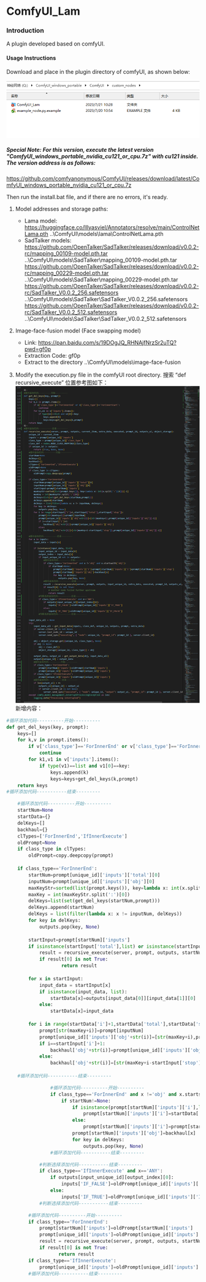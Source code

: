 # ComfyUI_Lam

### Introduction
A plugin developed based on comfyUI.

#### Usage Instructions
Download and place in the plugin directory of comfyUI, as shown below:

![Alt text](解压存放路径及名称.png)

##### Special Note: For this version, execute the latest version "ComfyUI_windows_portable_nvidia_cu121_or_cpu.7z" with cu121 inside. The version address is as follows:
https://github.com/comfyanonymous/ComfyUI/releases/download/latest/ComfyUI_windows_portable_nvidia_cu121_or_cpu.7z

Then run the install.bat file, and if there are no errors, it's ready.

1. Model addresses and storage paths:
   - Lama model:
     https://huggingface.co/lllyasviel/Annotators/resolve/main/ControlNetLama.pth  ..\ComfyUI\models\lama\ControlNetLama.pth
   - SadTalker models:
     https://github.com/OpenTalker/SadTalker/releases/download/v0.0.2-rc/mapping_00109-model.pth.tar ..\ComfyUI\models\SadTalker\mapping_00109-model.pth.tar
     https://github.com/OpenTalker/SadTalker/releases/download/v0.0.2-rc/mapping_00229-model.pth.tar ..\ComfyUI\models\SadTalker\mapping_00229-model.pth.tar
     https://github.com/OpenTalker/SadTalker/releases/download/v0.0.2-rc/SadTalker_V0.0.2_256.safetensors ..\ComfyUI\models\SadTalker\SadTalker_V0.0.2_256.safetensors
     https://github.com/OpenTalker/SadTalker/releases/download/v0.0.2-rc/SadTalker_V0.0.2_512.safetensors ..\ComfyUI\models\SadTalker\SadTalker_V0.0.2_512.safetensors

2. Image-face-fusion model (Face swapping model)
   - Link: https://pan.baidu.com/s/19DOgJQ_RHNAjfNrzSr2uTQ?pwd=gf0p 
   - Extraction Code: gf0p
   - Extract to the directory ..\ComfyUI\models\image-face-fusion

3. Modify the execution.py file in the comfyUI root directory.
搜索 “def recursive_execute” 
位置参考图如下：
![Alt text](修改位置.png)
新增内容：
```python
#循环添加代码----------开始----------
def get_del_keys(key, prompt):
    keys=[]
    for k,v in prompt.items():
        if v['class_type']=='ForInnerEnd' or v['class_type']=='ForInnerStart':
            continue
        for k1,v1 in v['inputs'].items():
            if type(v1)==list and v1[0]==key:
                keys.append(k)
                keys=keys+get_del_keys(k,prompt)
    return keys
#循环添加代码-----------结束---------
```
```python
    #循环添加代码----------开始----------
    startNum=None
    startData={}
    delKeys=[]
    backhaul={}
    clTypes=['ForInnerEnd','IfInnerExecute']
    oldPrompt=None
    if class_type in clTypes:
        oldPrompt=copy.deepcopy(prompt)

    if class_type=='ForInnerEnd':
        startNum=prompt[unique_id]['inputs']['total'][0]
        inputNum=prompt[unique_id]['inputs']['obj'][0]
        maxKeyStr=sorted(list(prompt.keys()), key=lambda x: int(x.split(':')[0]))[-1]
        maxKey = int(maxKeyStr.split(':')[0])
        delKeys=list(set(get_del_keys(startNum,prompt)))
        delKeys.append(startNum)
        delKeys = list(filter(lambda x: x != inputNum, delKeys))
        for key in delKeys:
            outputs.pop(key, None)
        
        startInput=prompt[startNum]['inputs']
        if isinstance(startInput['total'],list) or isinstance(startInput['stop'],list) or isinstance(startInput['i'],list):
            result = recursive_execute(server, prompt, outputs, startNum, extra_data, executed, prompt_id, outputs_ui, object_storage)
            if result[0] is not True:
                    return result
            
        for x in startInput:
            input_data = startInput[x]
            if isinstance(input_data, list):
                startData[x]=outputs[input_data[0]][input_data[1]][0]
            else:
                startData[x]=input_data

        for i in range(startData['i']+1,startData['total'],startData['stop']):
            prompt[str(maxKey+i)]=prompt[inputNum]
            prompt[unique_id]['inputs']['obj'+str(i)]=[str(maxKey+i),prompt[unique_id]['inputs']['obj'][-1]]
            if i==startInput['i']+1:
                backhaul['obj'+str(i)]=prompt[unique_id]['inputs']['obj']
            else:
                backhaul['obj'+str(i)]=[str(maxKey+i-startInput['stop']),prompt[unique_id]['inputs']['obj'][-1]]

    #循环添加代码-----------结束---------
```
```python
                #循环添加代码----------开始----------
                if class_type=='ForInnerEnd' and x !='obj' and x.startswith('obj'):
                    if startNum!=None:
                        if isinstance(prompt[startNum]['inputs']['i'],list):
                            prompt[startNum]['inputs']['i']=startData['i']+startData['stop']
                        else:
                            prompt[startNum]['inputs']['i']=prompt[startNum]['inputs']['i']+startData['stop']
                        prompt[startNum]['inputs']['obj']=backhaul[x]
                        for key in delKeys:
                            outputs.pop(key, None)
                #循环添加代码-----------结束---------
```
```python
            #判断选择添加代码-----------结束---------
            if class_type=='IfInnerExecute' and x=='ANY':
                if outputs[input_unique_id][output_index][0]:
                    inputs['IF_FALSE']=oldPrompt[unique_id]['inputs']['IF_TRUE']
                else:
                    inputs['IF_TRUE']=oldPrompt[unique_id]['inputs']['IF_FALSE']
            #判断选择添加代码-----------结束---------
```
```python
        #循环添加代码----------开始----------
        if class_type=='ForInnerEnd':
            prompt[startNum]['inputs']=oldPrompt[startNum]['inputs']
            prompt[unique_id]['inputs']=oldPrompt[unique_id]['inputs']
            result = recursive_execute(server, prompt, outputs, startNum, extra_data, executed, prompt_id, outputs_ui, object_storage)
            if result[0] is not True:
                   return result
        if class_type=='IfInnerExecute':
            prompt[unique_id]['inputs']=oldPrompt[unique_id]['inputs']
        #循环添加代码-----------结束---------
```